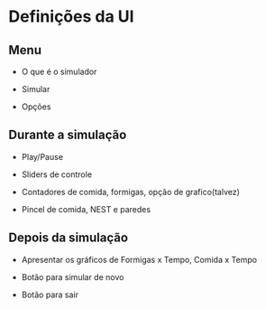 # Definições da UI

## Menu

* O que é o simulador

* Simular

* Opções

## Durante a simulação

* Play/Pause

* Sliders de controle

* Contadores de comida, formigas, opção de grafico(talvez)

* Pincel de comida, NEST e paredes


## Depois da simulação

* Apresentar os gráficos de Formigas x Tempo, Comida x Tempo

* Botão para simular de novo

* Botão para sair

